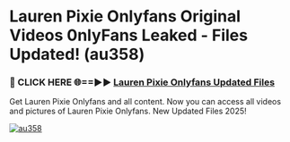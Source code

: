 # Lauren Pixie Onlyfans Original Videos 0nlyFans Leaked - Files Updated! (au358)

<h3>🔴 CLICK HERE 🌐==►► <a href="https://tinyurl.com/3hn5wdd3" rel="nofollow">Lauren Pixie Onlyfans Updated Files</a></h3>

Get Lauren Pixie Onlyfans and all content. Now you can access all videos and pictures of Lauren Pixie Onlyfans. New Updated Files 2025!

[![au358](https://i.imgur.com/4HnBqBT.gif)](https://tinyurl.com/3hn5wdd3)
